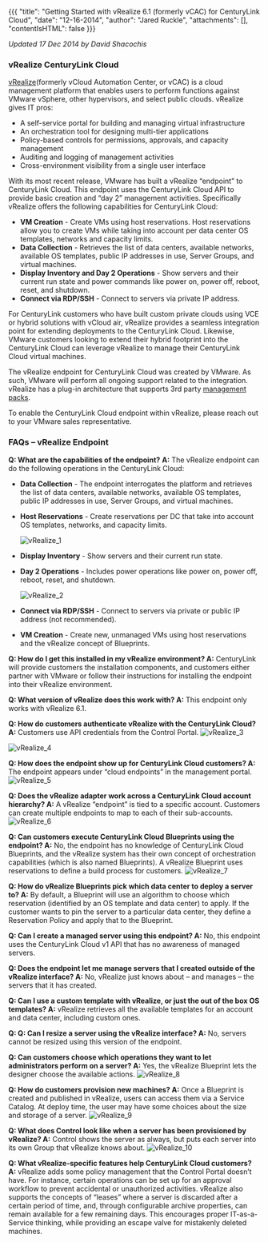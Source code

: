 {{{
  "title": "Getting Started with vRealize 6.1 (formerly vCAC) for CenturyLink Cloud",
  "date": "12-16-2014",
  "author": "Jared Ruckle",
  "attachments": [],
  "contentIsHTML": false
}}}

*Updated 17 Dec 2014 by David Shacochis*

### vRealize CenturyLink Cloud
[vRealize](http://www.vmware.com/products/vrealize-suite/)(formerly vCloud Automation Center, or vCAC) is a cloud management platform that enables users to perform functions against VMware vSphere, other hypervisors, and select public clouds. vRealize gives IT pros:
* A self-service portal for building and managing virtual infrastructure
* An orchestration tool for designing multi-tier applications
* Policy-based controls for permissions, approvals, and capacity management
* Auditing and logging of management activities
* Cross-environment visibility from a single user interface

With its most recent release, VMware has built a vRealize “endpoint” to CenturyLink Cloud. This endpoint uses the CenturyLink Cloud API to provide basic creation and “day 2” management activities. Specifically vRealize offers the following capabilities for CenturyLink Cloud:
* **VM Creation** - Create VMs using host reservations. Host reservations allow you to create VMs while taking into account per data center OS templates, networks and capacity limits.
* **Data Collection** - Retrieves the list of data centers, available networks, available OS templates, public IP addresses in use, Server Groups, and virtual machines.
* **Display Inventory and Day 2 Operations** - Show servers and their current run state and power commands like power on, power off, reboot, reset, and shutdown.
* **Connect via RDP/SSH** - Connect to servers via private IP address.

For CenturyLink customers who have built custom private clouds using VCE or hybrid solutions with vCloud air, vRealize provides a seamless integration point for extending deployments to the CenturyLink Cloud. Likewise, VMware customers looking to extend their hybrid footprint into the CenturyLink Cloud can leverage vRealize to manage their CenturyLink Cloud virtual machines.

The vRealize endpoint for CenturyLink Cloud was created by VMware. As such, VMware will perform all ongoing support related to the integration. vRealize has a plug-in architecture that supports 3rd party [management packs](http://www.vmware.com/files/pdf/vrealize/vmware-vrealize-operations-management-packs-wp-en.pdf).

To enable the CenturyLink Cloud endpoint within vRealize, please reach out to your VMware sales representative.

### FAQs – vRealize Endpoint
**Q: What are the capabilities of the endpoint?**
**A:** The vRealize endpoint can do the following operations in the CenturyLink Cloud:
* **Data Collection** - The endpoint interrogates the platform and retrieves the list of data centers, available networks, available OS templates, public IP addresses in use, Server Groups, and virtual machines.
* **Host Reservations** - Create reservations per DC that take into account OS templates, networks, and capacity limits.

  ![vRealize_1](../../images/vRealize_1.png)

* **Display Inventory** - Show servers and their current run state.
* **Day 2 Operations** - Includes power operations like power on, power off, reboot, reset, and shutdown.

  ![vRealize_2](../../images/vRealize_2.png)

* **Connect via RDP/SSH** - Connect to servers via private or public IP address (not recommended).
* **VM Creation** - Create new, unmanaged VMs using host reservations and the vRealize concept of Blueprints.

**Q: How do I get this installed in my vRealize environment?
A:** CenturyLink will provide customers the installation components, and customers either partner with VMware or follow their instructions for installing the endpoint into their vRealize environment.

**Q: What version of vRealize does this work with?
A:** This endpoint only works with vRealize 6.1.

**Q: How do customers authenticate vRealize with the CenturyLink Cloud?
A:** Customers use API credentials from the Control Portal.
![vRealize_3](../../images/vRealize_3.png)

![vRealize_4](../../images/vRealize_4.png)

**Q: How does the endpoint show up for CenturyLink Cloud customers?
A:** The endpoint appears under “cloud endpoints” in the management portal.
![vRealize_5](../../images/vRealize_5.png)

**Q: Does the vRealize adapter work across a CenturyLink Cloud account hierarchy?
A:** A vRealize “endpoint” is tied to a specific account. Customers can create multiple endpoints to map to each of their sub-accounts.
![vRealize_6](../../images/vRealize_6.png)

**Q: Can customers execute CenturyLink Cloud Blueprints using the endpoint?
A:** No, the endpoint has no knowledge of CenturyLink Cloud Blueprints, and the vRealize system has their own concept of orchestration capabilities (which is also named Blueprints). A vRealize Blueprint uses reservations to define a build process for customers.
![vRealize_7](../../images/vRealize_7.png)

**Q: How do vRealize Blueprints pick which data center to deploy a server to?
A:** By default, a Blueprint will use an algorithm to choose which reservation (identified by an OS template and data center) to apply. If the customer wants to pin the server to a particular data center, they define a Reservation Policy and apply that to the Blueprint.

**Q: Can I create a managed server using this endpoint?
A:** No, this endpoint uses the CenturyLink Cloud v1 API that has no awareness of managed servers.

**Q: Does the endpoint let me manage servers that I created outside of the vRealize interface?
A:** No, vRealize just knows about – and manages – the servers that it has created.

**Q: Can I use a custom template with vRealize, or just the out of the box OS templates?
A:** vRealize retrieves all the available templates for an account and data center, including custom ones.

**Q: Q: Can I resize a server using the vRealize interface?
A:** No, servers cannot be resized using this version of the endpoint.

**Q: Can customers choose which operations they want to let administrators perform on a server?
A:** Yes, the vRealize Blueprint lets the designer choose the available actions.
![vRealize_8](../../images/vRealize_8.png)

**Q: How do customers provision new machines?
A:** Once a Blueprint is created and published in vRealize, users can access them via a Service Catalog. At deploy time, the user may have some choices about the size and storage of a server.
![vRealize_9](../../images/vRealize_9.png)

**Q: What does Control look like when a server has been provisioned by vRealize?
A:** Control shows the server as always, but puts each server into its own Group that vRealize knows about.
![vRealize_10](../../images/vRealize_10.png)

**Q: What vRealize-specific features help CenturyLink Cloud customers?
A:** vRealize adds some policy management that the Control Portal doesn’t have. For instance, certain operations can be set up for an approval workflow to prevent accidental or unauthorized activities. vRealize also supports the concepts of “leases” where a server is discarded after a certain period of time, and, through configurable archive properties, can remain available for a few remaining days. This encourages proper IT-as-a-Service thinking, while providing an escape valve for mistakenly deleted machines.
